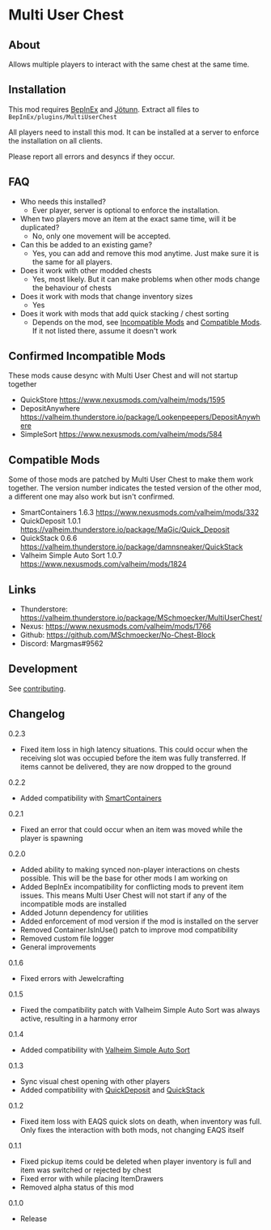# Multi User Chest


## About
Allows multiple players to interact with the same chest at the same time.


## Installation
This mod requires [BepInEx](https://valheim.thunderstore.io/package/denikson/BepInExPack_Valheim/) and [Jötunn](https://valheim.thunderstore.io/package/ValheimModding/Jotunn/).
Extract all files to `BepInEx/plugins/MultiUserChest`

All players need to install this mod.
It can be installed at a server to enforce the installation on all clients.

Please report all errors and desyncs if they occur.


## FAQ
- Who needs this installed?
  - Ever player, server is optional to enforce the installation.
- When two players move an item at the exact same time, will it be duplicated?
  - No, only one movement will be accepted.
- Can this be added to an existing game?
  - Yes, you can add and remove this mod anytime. Just make sure it is the same for all players.
- Does it work with other modded chests
  - Yes, most likely. But it can make problems when other mods change the behaviour of chests
- Does it work with mods that change inventory sizes
  - Yes
- Does it work with mods that add quick stacking / chest sorting
  - Depends on the mod, see [Incompatible Mods](#confirmed-incompatible-mods) and [Compatible Mods](#compatible-mods). If it not listed there, assume it doesn't work


## Confirmed Incompatible Mods
These mods cause desync with Multi User Chest and will not startup together
- QuickStore https://www.nexusmods.com/valheim/mods/1595
- DepositAnywhere https://valheim.thunderstore.io/package/Lookenpeepers/DepositAnywhere
- SimpleSort https://www.nexusmods.com/valheim/mods/584


## Compatible Mods
Some of those mods are patched by Multi User Chest to make them work together.
The version number indicates the tested version of the other mod, a different one may also work but isn't confirmed.
- SmartContainers 1.6.3 https://www.nexusmods.com/valheim/mods/332
- QuickDeposit 1.0.1 https://valheim.thunderstore.io/package/MaGic/Quick_Deposit
- QuickStack 0.6.6 https://valheim.thunderstore.io/package/damnsneaker/QuickStack
- Valheim Simple Auto Sort 1.0.7 https://www.nexusmods.com/valheim/mods/1824


## Links
- Thunderstore: https://valheim.thunderstore.io/package/MSchmoecker/MultiUserChest/
- Nexus: https://www.nexusmods.com/valheim/mods/1766
- Github: https://github.com/MSchmoecker/No-Chest-Block
- Discord: Margmas#9562


## Development
See [contributing](https://github.com/MSchmoecker/No-Chest-Block/blob/master/CONTRIBUTING.md).

## Changelog
0.2.3
- Fixed item loss in high latency situations. This could occur when the receiving slot was occupied before the item was fully transferred. If items cannot be delivered, they are now dropped to the ground 

0.2.2
- Added compatibility with [SmartContainers](https://www.nexusmods.com/valheim/mods/332)

0.2.1
- Fixed an error that could occur when an item was moved while the player is spawning

0.2.0
- Added ability to making synced non-player interactions on chests possible. This will be the base for other mods I am working on
- Added BepInEx incompatibility for conflicting mods to prevent item issues. This means Multi User Chest will not start if any of the incompatible mods are installed
- Added Jotunn dependency for utilities
- Added enforcement of mod version if the mod is installed on the server
- Removed Container.IsInUse() patch to improve mod compatibility
- Removed custom file logger
- General improvements

0.1.6
- Fixed errors with Jewelcrafting

0.1.5
- Fixed the compatibility patch with Valheim Simple Auto Sort was always active, resulting in a harmony error

0.1.4
- Added compatibility with [Valheim Simple Auto Sort](https://www.nexusmods.com/valheim/mods/1824)

0.1.3
- Sync visual chest opening with other players
- Added compatibility with [QuickDeposit](https://valheim.thunderstore.io/package/MaGic/Quick_Deposit/) and [QuickStack](https://valheim.thunderstore.io/package/damnsneaker/QuickStack/)

0.1.2
- Fixed item loss with EAQS quick slots on death, when inventory was full. Only fixes the interaction with both mods, not changing EAQS itself

0.1.1
- Fixed pickup items could be deleted when player inventory is full and item was switched or rejected by chest
- Fixed error with while placing ItemDrawers
- Removed alpha status of this mod

0.1.0
- Release

